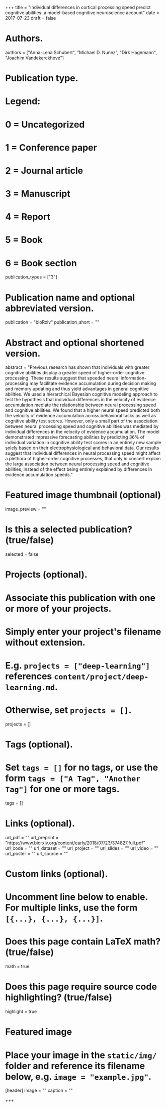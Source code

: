 +++
title = "Individual differences in cortical processing speed predict cognitive abilities: a model-based cognitive neuroscience account"
date = 2017-07-23
draft = false

# Authors.
authors = ["Anna-Lena Schubert", "Michael D. Nunez", "Dirk Hagemann", "Joachim Vandekerckhove"]

# Publication type.
# Legend:
# 0 = Uncategorized
# 1 = Conference paper
# 2 = Journal article
# 3 = Manuscript
# 4 = Report
# 5 = Book
# 6 = Book section
publication_types = ["3"]


# Publication name and optional abbreviated version.
publication = "bioRxiv"
publication_short = ""

# Abstract and optional shortened version.
abstract = "Previous research has shown that individuals with greater cognitive abilities display a greater speed of higher-order cognitive processing. These results suggest that speeded neural information-processing may facilitate evidence accumulation during decision making and memory updating and thus yield advantages in general cognitive abilities. We used a hierarchical Bayesian cognitive modeling approach to test the hypothesis that individual differences in the velocity of evidence accumulation mediate the relationship between neural processing speed and cognitive abilities. We found that a higher neural speed predicted both the velocity of evidence accumulation across behavioral tasks as well as cognitive ability test scores. However, only a small part of the association between neural processing speed and cognitive abilities was mediated by individual differences in the velocity of evidence accumulation. The model demonstrated impressive forecasting abilities by predicting 36% of individual variation in cognitive ability test scores in an entirely new sample solely based on their electrophysiological and behavioral data. Our results suggest that individual differences in neural processing speed might affect a plethora of higher-order cognitive processes, that only in concert explain the large association between neural processing speed and cognitive abilities, instead of the effect being entirely explained by differences in evidence accumulation speeds."

# Featured image thumbnail (optional)
image_preview = ""

# Is this a selected publication? (true/false)
selected = false

# Projects (optional).
#   Associate this publication with one or more of your projects.
#   Simply enter your project's filename without extension.
#   E.g. `projects = ["deep-learning"]` references `content/project/deep-learning.md`.
#   Otherwise, set `projects = []`.
projects = []

# Tags (optional).
#   Set `tags = []` for no tags, or use the form `tags = ["A Tag", "Another Tag"]` for one or more tags.
tags = []

# Links (optional).
url_pdf = ""
url_preprint = "https://www.biorxiv.org/content/early/2018/07/23/374827.full.pdf"
url_code = ""
url_dataset = ""
url_project = ""
url_slides = ""
url_video = ""
url_poster = ""
url_source = ""

# Custom links (optional).
#   Uncomment line below to enable. For multiple links, use the form `[{...}, {...}, {...}]`.

# Does this page contain LaTeX math? (true/false)
math = true

# Does this page require source code highlighting? (true/false)
highlight = true

# Featured image
# Place your image in the `static/img/` folder and reference its filename below, e.g. `image = "example.jpg"`.
[header]
image = ""
caption = ""

+++

